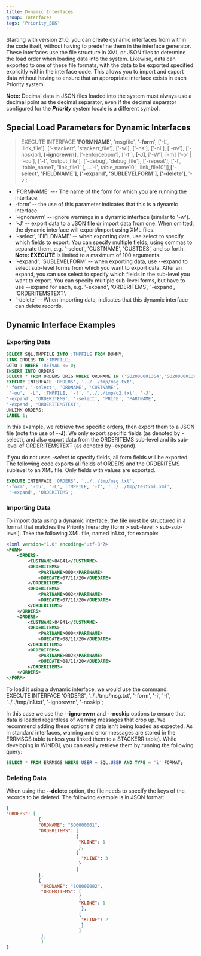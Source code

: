 ```yaml
---
title: Dynamic Interfaces
group: Interfaces
tags: 'Priority_SDK'
---
```


Starting with version 21.0, you can create dynamic interfaces from within the code itself, without having to predefine them in the interface generator. These interfaces use the file structure in XML or JSON files to determine the load order when loading data into the system. Likewise, data can exported to one of these file formats, with the data to be exported specified explicitly within the interface code. This allows you to import and export data without having to ensure that an appropriate interface exists in each Priority system.

**Note:** Decimal data in JSON files loaded into the system must always use a decimal point as the decimal separator, even if the decimal separator configured for the ***Priority*** system locale is a different symbol.

## Special Load Parameters for Dynamic Interfaces 

> EXECUTE INTERFACE **\'FORMNAME**\', \'msgfile\', **\'-form**\',
> \[\'-L\', \'link_file\'\], \[\'-stackerr\', \'stackerr_file\'\],
> \[\'-w\'\], \[\'-ns\'\], \[\'-nl\'\], \[\'-nv\'\], \[\'-noskip\'\],
> **\[-ignorewrn\]**, \[\'-enforcebpm\'\], \[\'-t\'\], **\[-J\]**,
> \[\'-W\'\], \[-m\] \[\'-o\' \| \'-ou\'\], \[\'-f\', \'output_file\'\],
> \[\'-debug\', \'debug_file\'\], \[\'-repeat\'\], \[\'-l\',
> \'table_name1\', \'link_file1\' \[, ...\'-l\', table_name10\',
> \'link_file10\'\]\],**\[\'-select\', \'FIELDNAME\'\], \[\'-expand\',
> \'SUBLEVELFORM\'\], \[\'-delete\'\]**, \'-v\';

-   \'FORMNAME\' --- The name of the form for which you are running the
    interface.
-   -form\' -- the use of this parameter indicates that this is a
    dynamic interface.
-   \'-ignorewrn\' -- ignore warnings in a dynamic interface (similar to
    \'-w\').
-   \'-J\' -- export data to a JSON file or import data from one. When
    omitted, the dynamic interface will export/import using XML files.
-   \'-select\', \'FIELDNAME\' -- when exporting data, use select to
    specify which fields to export. You can specify multiple fields,
    using commas to separate them, e.g. \'-select\', \'CUSTNAME\',
    \'CUSTDES\', and so forth.\
    **Note:** **EXECUTE** is limited to a maximum of 100 arguments.
-   \'-expand\', \'SUBLEVELFORM\' -- when exporting data, use --expand
    to select sub-level forms from which you want to export data. After
    an expand, you can use select to specify which fields in the
    sub-level you want to export. You can specify multiple sub-level
    forms, but have to use --expand for each, e.g. \'-expand\',
    \'ORDERITEMS\', \'-expand\', \'ORDERITEMSTEXT\'.
-   \'-delete\' -- When importing data, indicates that this dynamic
    interface can delete records.

## Dynamic Interface Examples 

### Exporting Data 

```sql
SELECT SQL.TMPFILE INTO :TMPFILE FROM DUMMY;
LINK ORDERS TO :TMPFILE;
GOTO 1 WHERE :RETVAL <= 0;
INSERT INTO ORDERS
SELECT * FROM ORDERS ORIG WHERE ORDNAME IN ('SO2000001364','SO2000001365');
EXECUTE INTERFACE 'ORDERS', '../../tmp/msg.txt', 
'-form', '-select', 'ORDNAME', 'CUSTNAME',
 '-ou', '-L', :TMPFILE, '-f', '../../tmp/o2.txt', '-J',
'-expand', 'ORDERITEMS', '-select', 'PRICE', 'PARTNAME', 
'-expand', 'ORDERITEMSTEXT';
UNLINK ORDERS;
LABEL 1;
```

In this example, we retrieve two specific orders, then export them to a
JSON file (note the use of **--J**). We only export specific fields (as
denoted by -select), and also export data from the ORDERITEMS sub-level
and its sub-level of ORDERITEMSTEXT (as denoted by -expand).

If you do not uses *-select* to specify fields, all form fields will be exported. The following code  exports all fields of ORDERS and the ORDERITEMS sublevel to an XML file. Only fields with values are exported.

```sql
EXECUTE INTERFACE 'ORDERS', '../../tmp/msg.txt', 
'-form', '-ou', '-L', :TMPFILE, '-f', '../../tmp/testxml.xml',
 '-expand', 'ORDERITEMS';
```

### Importing Data 

To import data using a dynamic interface, the file must be structured in
a format that matches the Priority hierarchy (form \> sub-level \>
sub-sub-level). Take the following XML file, named in1.txt, for example:

``` xml
<?xml version="1.0" encoding="utf-8"?>
<FORM>
    <ORDERS>
        <CUSTNAME>84841</CUSTNAME>
        <ORDERITEMS>
            <PARTNAME>000</PARTNAME>
            <DUEDATE>07/11/20</DUEDATE>
        </ORDERITEMS>
        <ORDERITEMS>
            <PARTNAME>002</PARTNAME>
            <DUEDATE>07/11/20</DUEDATE>
        </ORDERITEMS>
    </ORDERS>
    <ORDERS>
        <CUSTNAME>84841</CUSTNAME>
        <ORDERITEMS>
            <PARTNAME>000</PARTNAME>
            <DUEDATE>08/11/20</DUEDATE>
        </ORDERITEMS>
        <ORDERITEMS>
            <PARTNAME>002</PARTNAME>
            <DUEDATE>08/11/20</DUEDATE>
        </ORDERITEMS>
    </ORDERS>
</FORM>
```

To load it using a dynamic interface, we would use the command:\
 EXECUTE INTERFACE \'ORDERS\', \'../../tmp/msg.txt\', \'-form\', \'-i\', \'-f\',
\'../../tmp/in1.txt\', \'-ignorewrn\', \'-noskip\';

In this case we use the **--ignorewrn** and **--noskip** options to ensure that data is loaded regardless of warning messages that crop up.
We recommend adding these options if data isn\'t being loaded as
expected. As in standard interfaces, warning and error messages are stored in the ERRMSGS table (unless you linked them to a STACKERR table). While developing in WINDBI, you can easily retrieve them by running the following query:
```sql
SELECT * FROM ERRMSGS WHERE USER = SQL.USER AND TYPE = 'i' FORMAT;
 ```


### Deleting Data 

When using the **--delete** option, the file needs to specify the keys
of the records to be deleted. The following example is in JSON format:

```json
{
"ORDERS": [
            {                              
            "ORDNAME": "SO0000001",
            "ORDERITEMS": [
                          {
                           "KLINE": 1
                           },
                          {
                            "KLINE": 3
                           }
                          ]
            },
            {
             "ORDNAME": "SO0000002",
             "ORDERITEMS": [
                           {
                           "KLINE": 1
                            },
                           {
                            "KLINE": 2
                            }
                           ]
             },
             ]
}
```
